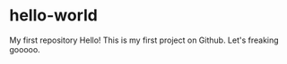 # hello-world
My first repository
Hello! This is my first project on Github. Let's freaking gooooo.
